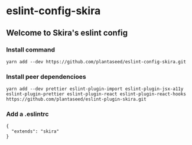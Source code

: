 # eslint-config-skira

## Welcome to Skira's eslint config

### Install command

`yarn add --dev https://github.com/plantaseed/eslint-config-skira.git`

### Install peer dependencioes

`yarn add --dev prettier eslint-plugin-import eslint-plugin-jsx-a11y eslint-plugin-prettier eslint-plugin-react eslint-plugin-react-hooks https://github.com/plantaseed/eslint-plugin-skira.git`

### Add a .eslintrc

```
{
  "extends": "skira"
}
```
